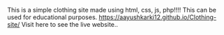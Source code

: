 This is a simple clothing site made using html, css, js, php!!!! This can be used for educational purposes.
https://aayushkarki12.github.io/Clothing-site/
Visit here to see the live website..
